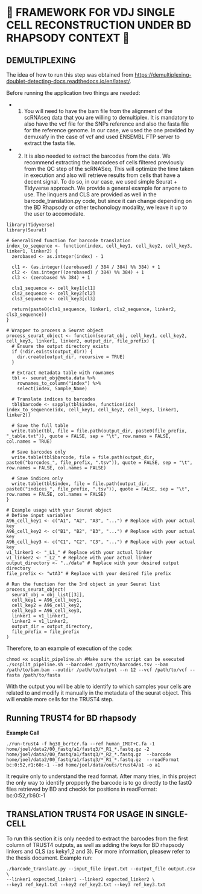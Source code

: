 # :round_pushpin: FRAMEWORK FOR VDJ SINGLE CELL RECONSTRUCTION UNDER BD RHAPSODY CONTEXT :round_pushpin:

## DEMULTIPLEXING

The idea of how to run this step was obtained from https://demultiplexing-doublet-detecting-docs.readthedocs.io/en/latest/.

Before running the application two things are needed:

- 1. You will need to have the bam file from the alignment of the scRNAseq data that you are willing to demultiplex. It is mandatory to also have the vcf file for the SNPs reference and also the fasta file for the reference genome. In our case,  we used the one provided by demuxafy in the case of vcf and used ENSEMBL FTP server to extract the fasta file.
- 2. It is also needed to extract the barcodes from the data. We recommend extracting the barcodees of cells filtered previously from the QC step of the scRNASeq. This will optimize the time taken in execution and also will retrieve results from cells that have a decent signal. To do so, in our case, we used simple Seurat + Tidyverse approach. We provide a general example for anyone to use. The linquers and CLS are provided as well in the barcode_translation.py code, but since it can change depending on the BD Rhapsody or other techonology modality, we leave it up to the user to accomodate.

````{r}
library(Tidyverse)
library(Seurat)

# Generalized function for barcode translation
index_to_sequence <- function(index, cell_key1, cell_key2, cell_key3, linker1, linker2) {
  zerobased <- as.integer(index) - 1
  
  cl1 <- (as.integer((zerobased) / 384 / 384) %% 384) + 1
  cl2 <- (as.integer((zerobased) / 384) %% 384) + 1
  cl3 <- (zerobased %% 384) + 1
  
  cls1_sequence <- cell_key1[cl1]
  cls2_sequence <- cell_key2[cl2]
  cls3_sequence <- cell_key3[cl3]
  
  return(paste0(cls1_sequence, linker1, cls2_sequence, linker2, cls3_sequence))
}

# Wrapper to process a Seurat object
process_seurat_object <- function(seurat_obj, cell_key1, cell_key2, cell_key3, linker1, linker2, output_dir, file_prefix) {
  # Ensure the output directory exists
  if (!dir.exists(output_dir)) {
    dir.create(output_dir, recursive = TRUE)
  }
  
  # Extract metadata table with rownames
  tbl <- seurat_obj@meta.data %>%
    rownames_to_column("index") %>%
    select(index, Sample_Name)
  
  # Translate indices to barcodes
  tbl$barcode <- sapply(tbl$index, function(idx) index_to_sequence(idx, cell_key1, cell_key2, cell_key3, linker1, linker2))
  
  # Save the full table
  write.table(tbl, file = file.path(output_dir, paste0(file_prefix, "_table.txt")), quote = FALSE, sep = "\t", row.names = FALSE, col.names = TRUE)
  
  # Save barcodes only
  write.table(tbl$barcode, file = file.path(output_dir, paste0("barcodes_", file_prefix, ".tsv")), quote = FALSE, sep = "\t", row.names = FALSE, col.names = FALSE)
  
  # Save indices only
  write.table(tbl$index, file = file.path(output_dir, paste0("indices_", file_prefix, ".tsv")), quote = FALSE, sep = "\t", row.names = FALSE, col.names = FALSE)
}

# Example usage with your Seurat object
# Define input variables
A96_cell_key1 <- c("A1", "A2", "A3", "...") # Replace with your actual key
A96_cell_key2 <- c("B1", "B2", "B3", "...") # Replace with your actual key
A96_cell_key3 <- c("C1", "C2", "C3", "...") # Replace with your actual key
v1_linker1 <- "_L1_" # Replace with your actual linker
v1_linker2 <- "_L2_" # Replace with your actual linker
output_directory <- "../data" # Replace with your desired output directory
file_prefix <- "wtA3" # Replace with your desired file prefix

# Run the function for the 3rd object in your Seurat list
process_seurat_object(
  seurat_obj = obj_list[[3]],
  cell_key1 = A96_cell_key1,
  cell_key2 = A96_cell_key2,
  cell_key3 = A96_cell_key3,
  linker1 = v1_linker1,
  linker2 = v1_linker2,
  output_dir = output_directory,
  file_prefix = file_prefix
)

````

Therefore, to an example of execution of the code:

````{sh}
chmod +x scsplit_pipeline.sh #Make sure the script can be executed
./scsplit_pipeline.sh --barcodes /path/to/barcodes.tsv --bam /path/to/bam.bam --outdir /path/to/output --n 12 --vcf /path/to/vcf --fasta /path/to/fasta

````

With the output you will be able to identify to which samples your cells are related to and modify it manually in the metadata of the seurat object. This will enable more cells for the TRUST4 step.
## Running TRUST4 for BD rhapsody

**Example Call**

````{sh}
./run-trust4 -f hg38_bcrtcr.fa --ref human_IMGT+C.fa -1 home/joel/data2/00_fastq/a1/fastq3/*_R1_*.fastq.gz -2 home/joel/data2/00_fastq/a1/fastq3/*_R2_*.fastq.gz  --barcode home/joel/data2/00_fastq/a1/fastq3/*_R1_*.fastq.gz  --readFormat bc:0:52,r1:60:-1 --od home/joel/data/outs/trust4/a1 -o a1
````

It require only to understand the read format. After many tries, in this project the only way to identify propperly the barcode is to go directly to the fastQ files retrieved by BD and checkk for positions in readFormat:
bc:0:52,r1:60:-1

## TRANSLATION TRUST4 FOR USAGE IN SINGLE-CELL

To run this section it is only needed to extract the barcodes from the first column of TRUST4 outputs, as well as adding the keys for BD rhapsody linkers and CLS (as keky1,2 and 3). For more information, pleasew refer to the thesis document.
Example run:

```
./barcode_translate.py --input_file input.txt --output_file output.csv \
--linker1 expected_linker1 --linker2 expected_linker2 \
--key1 ref_key1.txt --key2 ref_key2.txt --key3 ref_key3.txt
```
